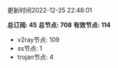 更新时间2022-12-25 22:48:01

**总订阅: 45**
**总节点: 708**
**有效节点: 114**
- v2ray节点: 109
- ss节点: 1
- trojan节点: 4

